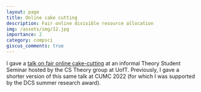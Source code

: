 ```yaml
---
layout: page
title: Online cake cutting
description: Fair online divisible resource allocation
img: /assets/img/12.jpg
importance: 2
category: compsci
giscus_comments: true
---
```


I gave a <a href="/assets/docs/Online_resource_allocation_2.pdf">talk on fair online cake-cutting</a> at an informal Theory Student Seminar hosted by the CS Theory group at UofT. Previously, I gave a shorter version of this same talk at CUMC 2022 (for which I was supported by the DCS summer research award).
